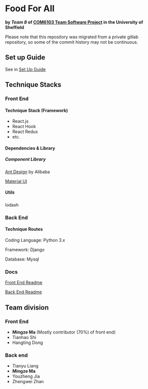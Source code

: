 # Food For All
**by *Team 8* of [COM6103 Team Software Project](http://www.dcs.shef.ac.uk/intranet/teaching/public/modules/msc/com6103.html) in the University of Sheffield**

Please note that this repository was migrated from a private gitlab repository, so some of the commit history may not be continuous.

## Set up Guide

See in [Set Up Guide](./setup.md)

## Technique Stacks

### Front End

#### Technique Stack (Framework)

- React.js
- React Hook
- React Redux
- etc.

#### Dependencies & Library

##### Component Library

[Ant Design](https://ant.design/) by Alibaba

[Material UI](https://mui.com)

##### Utils

lodash

### Back End

#### Technique Routes

Coding Language: Python 3.x

Framework: Django

Database: Mysql

### Docs

[Front End Readme](web-app/README.md)

[Back End Readme](server-app/README.md)


## Team division

### Front End

- **Mingze Ma** (Mostly contributor (70%) of front end)
- Tianhao Shi
- Hangting Dong

### Back end

- Tianyu Liang
- **Mingze Ma**
- Youzheng Jia
- Zhengwei Zhan

